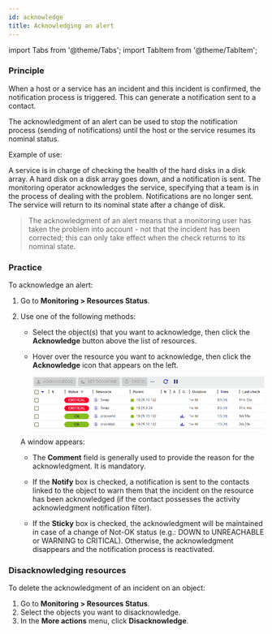 ```yaml
---
id: acknowledge
title: Acknowledging an alert
---
```

import Tabs from '@theme/Tabs';
import TabItem from '@theme/TabItem';

### Principle

When a host or a service has an incident and this incident is
confirmed, the notification process is triggered. This can generate a
notification sent to a contact.

The acknowledgment of an alert can be used to stop the notification
process (sending of notifications) until the host or the service
resumes its nominal status.

Example of use:

A service is in charge of checking the health of the hard disks in a
disk array. A hard disk on a disk array goes down, and a notification is
sent. The monitoring operator acknowledges the service, specifying that a
team is in the process of dealing with the problem. Notifications are no
longer sent. The service will return to its nominal state after a change
of disk.

> The acknowledgment of an alert means that a monitoring user
> has taken the problem into account - not that the incident has been
> corrected; this can only take effect when the check returns to its
> nominal state.

### Practice

To acknowledge an alert:

1. Go to **Monitoring > Resources Status**.
2. Use one of the following methods:
    - Select the object(s) that you want to acknowledge, then click the **Acknowledge** button above the list of resources.
    - Hover over the resource you want to acknowledge, then click the **Acknowledge** icon that appears on the left.

        ![image](../assets/alerts/resources-status/ack-hover.gif)

    A window appears:

    -   The **Comment** field is generally used to provide the reason for the
    acknowledgment. It is mandatory.

    -   If the **Notify** box is checked, a notification is sent to the
    contacts linked to the object to warn them that the incident on the
    resource has been acknowledged (if the contact
    possesses the activity acknowledgment notification filter).

    -   If the **Sticky** box is checked, the acknowledgment will be
    maintained in case of a change of Not-OK status (e.g.: DOWN to
    UNREACHABLE or WARNING to CRITICAL). Otherwise, the acknowledgment
    disappears and the notification process is reactivated.

### Disacknowledging resources

To delete the acknowledgment of an incident on an object:

1. Go to **Monitoring > Resources Status**.
2. Select the objects you want to disacknowledge.
3. In the **More actions** menu, click **Disacknowledge**.
